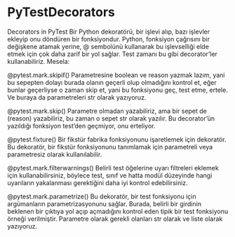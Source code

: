 # PyTestDecorators

Decorators in PyTest
Bir Python dekoratörü, bir işlevi alıp, bazı işlevler ekleyip onu döndüren bir fonksiyondur. Python, fonksiyon çağrısını bir değişkene atamak yerine, @ sembolünü kullanarak bu işlevselliği elde etmek için çok daha zarif bir yol sağlar. Test zamanı bu gibi decorator’ler kullanabiliriz. Mesela:

@pytest.mark.skipif()
Parametresine boolean ve reason yazmak lazım, yani bu sepepten dolayı burada olanın geçerli olup olmadığını kontrol et, eğer bunlar geçerliyse o zaman skip et, yani bu fonksiyonu geç, test etme, ertele. Ve buraya da parametreleri str olarak yazıyoruz.

@pytest.mark.skip()
Parametre olmadan yazabiliriz, ama bir sepet de (reason) yazabiliriz, bu zaman o sepet str olarak yazılır. Bu decorator’ün yazıldığı fonksiyon test’den geçmiyor, onu erteliyor.

@pytest.fixture()
Bir fikstür fabrika fonksiyonunu işaretlemek için dekoratör. Bu dekoratör, bir fikstür fonksiyonunu tanımlamak için parametreli veya parametresiz olarak kullanılabilir.

@pytest.mark.filterwarnings()
Belirli test öğelerine uyarı filtreleri eklemek için kullanabilirsiniz, böylece test, sınıf ve hatta modül düzeyinde hangi uyarıların yakalanması gerektiğini daha iyi kontrol edebilirsiniz.

@pytest.mark.parametrize()
Bu dekoratör, bir test fonksiyonu için argümanların parametrizasyonunu sağlar. Burada, belirli bir girdinin beklenen bir çıktıya yol açıp açmadığını kontrol eden tipik bir test fonksiyonu örneği verilmiştir. Parametre olarak gerekli olanları str olarak ve liste olarak yazıyoruz.


